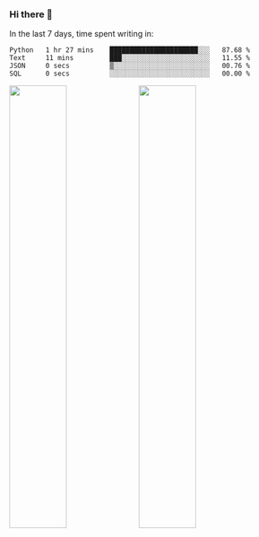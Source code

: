 ### Hi there 👋

In the last 7 days, time spent writing in:

<!--START_SECTION:waka-->

```text
Python   1 hr 27 mins    ██████████████████████░░░   87.68 %
Text     11 mins         ███░░░░░░░░░░░░░░░░░░░░░░   11.55 %
JSON     0 secs          ▒░░░░░░░░░░░░░░░░░░░░░░░░   00.76 %
SQL      0 secs          ░░░░░░░░░░░░░░░░░░░░░░░░░   00.00 %
```

<!--END_SECTION:waka-->

<img src="https://wakatime.com/share/@jimtje/5d0c92de-08f8-4a72-8f2f-6a9693d1e318.svg" width=45% height=45%> <img src="https://wakatime.com/share/@jimtje/501498ae-bda5-4da7-a89d-b40bcdd5556d.svg" width=45% height=45%>
